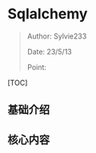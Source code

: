 # Sqlalchemy

> Author: Sylvie233
>
> Date: 23/5/13
>
> Point:

[TOC]

## 基础介绍







## 核心内容







